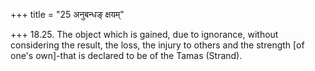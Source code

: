 +++
title = "25 अनुबन्धङ् क्षयम्"

+++
18.25. The object which is gained, due to ignorance, without considering
the result, the loss, the injury to others and the strength \[of one's
own\]-that is declared to be of the Tamas (Strand).
